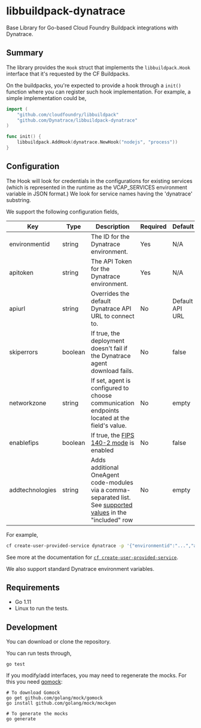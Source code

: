# libbuildpack-dynatrace

Base Library for Go-based Cloud Foundry Buildpack integrations with Dynatrace.

## Summary

The library provides the `Hook` struct that implements the `libbuildpack.Hook` interface that it's requested by the CF Buildpacks.

On the buildpacks, you're expected to provide a hook through a `init()` function where you can register such hook implementation. For example, a simple implementation could be,

```go
import (
	"github.com/cloudfoundry/libbuildpack"
	"github.com/Dynatrace/libbuildpack-dynatrace"
)

func init() {
	libbuildpack.AddHook(dynatrace.NewHook("nodejs", "process"))
}
```

## Configuration

The Hook will look for credentials in the configurations for existing services (which is represented in the runtime as the VCAP_SERVICES environment variable in JSON format.) We look for service names having the 'dynatrace' substring.

We support the following configuration fields,

| Key           | Type    | Description                                                                                 | Required | Default         |
| ------------- | ------- | ------------------------------------------------------------------------------------------- | -------- | --------------- |
| environmentid | string  | The ID for the Dynatrace environment.                                                       | Yes      | N/A             |
| apitoken      | string  | The API Token for the Dynatrace environment.                                                | Yes      | N/A             |
| apiurl        | string  | Overrides the default Dynatrace API URL to connect to.                                      | No       | Default API URL |
| skiperrors    | boolean | If true, the deployment doesn't fail if the Dynatrace agent download fails.                 | No       | false           |
| networkzone   | string  | If set, agent is configured to choose communication endpoints located at the field's value. | No       | empty           |
| enablefips    | boolean | If true, the [FIPS 140-2 mode](https://www.dynatrace.com/news/blog/dynatrace-achieves-fips-140-2-certification/) is enabled | No       | false           |
| addtechnologies| string | Adds additional OneAgent code-modules via a comma-separated list. See [supported values](https://docs.dynatrace.com/docs/dynatrace-api/environment-api/deployment/oneagent/download-oneagent-version#parameters) in the "included" row | No | empty |

For example,

```bash
cf create-user-provided-service dynatrace -p '{"environmentid":"...","apitoken":"..."}'
```

See more at the documentation for [`cf create-user-provided-service`](http://cli.cloudfoundry.org/en-US/cf/create-user-provided-service.html).

We also support standard Dynatrace environment variables.

## Requirements

- Go 1.11
- Linux to run the tests.

## Development

You can download or clone the repository.

You can run tests through,

```
go test
```

If you modify/add interfaces, you may need to regenerate the mocks. For this you need [gomock](https://github.com/golang/mock):

```
# To download Gomock
go get github.com/golang/mock/gomock
go install github.com/golang/mock/mockgen

# To generate the mocks
go generate
```
